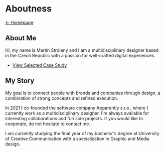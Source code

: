 # Aboutness
[← Homepage](https://martinstroleny.github.io/english-for-designers/07-homepage/index)

## About Me

Hi, my name is Martin Strolený and I am a multidisciplinary designer based in the Czech Republic with a passion for well-crafted digital experiences.

- [View Selected Case Study](case-study.md)

## My Story

My goal is to connect people with brands and companies through design, a combination of strong concepts and refined execution.

In 2021 I co-founded the software company Apparently s.r.o., where I currently work as a multidisciplinary designer. I'm always available for interesting collaborations and fun side projects. If you would like to cooperate, do not hesitate to contact me.

I am currently studying the final year of my bachelor's degree at University of Creative Communication with a specialization in Graphic and Media design.

